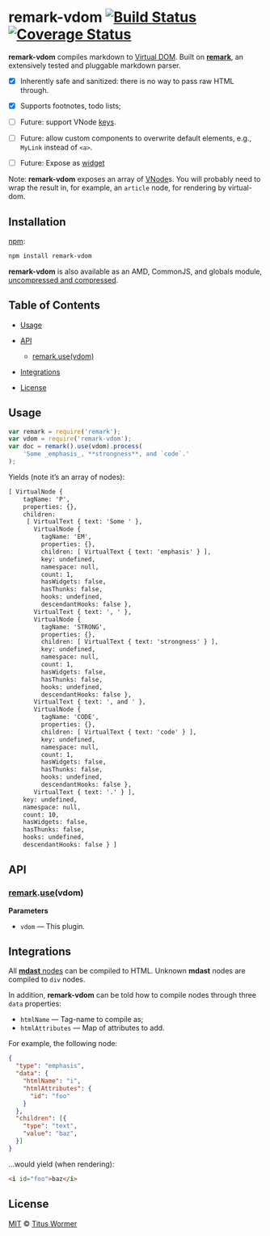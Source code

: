 # remark-vdom [![Build Status](https://img.shields.io/travis/wooorm/remark-vdom.svg)](https://travis-ci.org/wooorm/remark-vdom) [![Coverage Status](https://img.shields.io/codecov/c/github/wooorm/remark-vdom.svg)](https://codecov.io/github/wooorm/remark-vdom)

**remark-vdom** compiles markdown to
[Virtual DOM](https://github.com/Matt-Esch/virtual-dom/). Built on [**remark**](https://github.com/wooorm/remark),
an extensively tested and pluggable markdown parser.

*   [x] Inherently safe and sanitized: there is no way to pass raw HTML through.

*   [x] Supports footnotes, todo lists;

*   [ ] Future: support VNode [keys](https://github.com/Matt-Esch/virtual-dom/tree/master/virtual-hyperscript#key).

*   [ ] Future: allow custom components to overwrite default elements, e.g.,
    `MyLink` instead of `<a>`.

*   [ ] Future: Expose as [widget](https://github.com/Matt-Esch/virtual-dom/blob/903d884a8e4f05f303ec6f2b920a3b5237cf8b92/docs/widget.md)

Note: **remark-vdom** exposes an array of
[VNode](https://github.com/Matt-Esch/virtual-dom/tree/master/virtual-hyperscript)s.
You will probably need to wrap the result in, for example, an `article`
node, for rendering by virtual-dom.

## Installation

[npm](https://docs.npmjs.com/cli/install):

```bash
npm install remark-vdom
```

**remark-vdom** is also available as an AMD, CommonJS, and globals
module, [uncompressed and compressed](https://github.com/wooorm/remark-vdom/releases).

## Table of Contents

*   [Usage](#usage)

*   [API](#api)

    *   [remark.use(vdom)](#remarkusevdom)

*   [Integrations](#integrations)

*   [License](#license)

## Usage

```javascript
var remark = require('remark');
var vdom = require('remark-vdom');
var doc = remark().use(vdom).process(
    'Some _emphasis_, **strongness**, and `code`.'
);
```

Yields (note it’s an array of nodes):

```txt
[ VirtualNode {
    tagName: 'P',
    properties: {},
    children:
     [ VirtualText { text: 'Some ' },
       VirtualNode {
         tagName: 'EM',
         properties: {},
         children: [ VirtualText { text: 'emphasis' } ],
         key: undefined,
         namespace: null,
         count: 1,
         hasWidgets: false,
         hasThunks: false,
         hooks: undefined,
         descendantHooks: false },
       VirtualText { text: ', ' },
       VirtualNode {
         tagName: 'STRONG',
         properties: {},
         children: [ VirtualText { text: 'strongness' } ],
         key: undefined,
         namespace: null,
         count: 1,
         hasWidgets: false,
         hasThunks: false,
         hooks: undefined,
         descendantHooks: false },
       VirtualText { text: ', and ' },
       VirtualNode {
         tagName: 'CODE',
         properties: {},
         children: [ VirtualText { text: 'code' } ],
         key: undefined,
         namespace: null,
         count: 1,
         hasWidgets: false,
         hasThunks: false,
         hooks: undefined,
         descendantHooks: false },
       VirtualText { text: '.' } ],
    key: undefined,
    namespace: null,
    count: 10,
    hasWidgets: false,
    hasThunks: false,
    hooks: undefined,
    descendantHooks: false } ]
```

## API

### [remark](https://github.com/wooorm/remark#api).[use](https://github.com/wooorm/remark#remarkuseplugin-options)(vdom)

**Parameters**

*   `vdom` — This plugin.

## Integrations

All [**mdast** nodes](https://github.com/wooorm/mdast) can be compiled to
HTML. Unknown **mdast** nodes are compiled to `div` nodes.

In addition, **remark-vdom** can be told how to compile nodes through three
`data` properties:

*   `htmlName` — Tag-name to compile as;
*   `htmlAttributes` — Map of attributes to add.

For example, the following node:

```json
{
  "type": "emphasis",
  "data": {
    "htmlName": "i",
    "htmlAttributes": {
      "id": "foo"
    }
  },
  "children": [{
    "type": "text",
    "value": "baz",
  }]
}
```

...would yield (when rendering):

```markdown
<i id="foo">baz</i>
```

## License

[MIT](LICENSE) © [Titus Wormer](http://wooorm.com)
